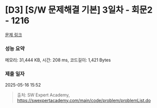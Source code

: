 # [D3] [S/W 문제해결 기본] 3일차 - 회문2 - 1216 

[문제 링크](https://swexpertacademy.com/main/code/problem/problemDetail.do?contestProbId=AV14Rq5aABUCFAYi) 

### 성능 요약

메모리: 31,444 KB, 시간: 208 ms, 코드길이: 1,421 Bytes

### 제출 일자

2025-05-16 15:52



> 출처: SW Expert Academy, https://swexpertacademy.com/main/code/problem/problemList.do